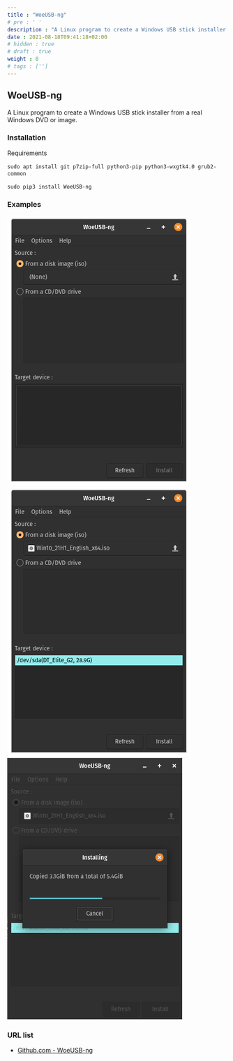 ```yaml
---
title : "WoeUSB-ng"
# pre : ' '
description : "A Linux program to create a Windows USB stick installer from a real Windows DVD or image."
date : 2021-08-18T09:41:18+02:00
# hidden : true
# draft : true
weight : 0
# tags : ['']
---
```


## WoeUSB-ng

A Linux program to create a Windows USB stick installer from a real Windows DVD or image.

### Installation

Requirements

```plain
sudo apt install git p7zip-full python3-pip python3-wxgtk4.0 grub2-common
```

```plain
sudo pip3 install WoeUSB-ng
```

### Examples

![Example](images/Screenshot-20210818094652-420x618.png)
![Example](images/Screenshot-20210818094815-420x618.png)
![Example](images/Screenshot-20210818094843-401x599.png)

### URL list

* [Github.com - WoeUSB-ng](https://github.com/WoeUSB/WoeUSB-ng)
